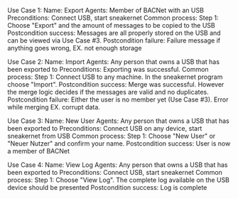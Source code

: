 


Use Case 1:
Name: Export
Agents: Member of BACNet with an USB
Preconditions: Connect USB, start sneakernet
Common process:
Step 1: Choose "Export" and the amount of messages to be copied to the USB
Postcondition success: Messages are all properly stored on the USB and can be viewed via Use Case #3.
Postcondition failure: Failure message if anything goes wrong, EX. not enough storage

Use Case 2:
Name: Import
Agents: Any person that owns a USB that has been exported to
Preconditions: Exporting was successful.
Common process:
Step 1: Connect USB to any machine. In the sneakernet program choose "Import".
Postcondition success: Merge was successful. However the merge logic decides if the messages are valid and no duplicates.
Postcondition failure: Either the user is no member yet (Use Case #3). Error while merging EX. corrupt data.

Use Case 3:
Name: New User
Agents: Any person that owns a USB that has been exported to
Preconditions: Connect USB on any device, start sneakernet from USB
Common process:
Step 1: Choose "New User" or "Neuer Nutzer" and confirm your name.
Postcondition success: User is now a member of BACNet

Use Case 4:
Name: View Log
Agents: Any person that owns a USB that has been exported to
Preconditions: Connect USB, start sneakernet
Common process:
Step 1: Choose "View Log". The complete log available on the USB device should be presented
Postcondition success: Log is complete

